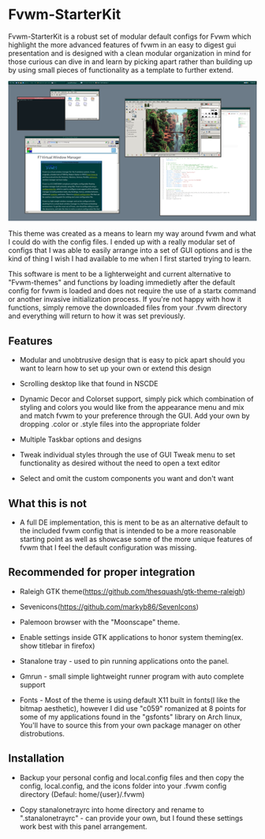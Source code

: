 # Fvwm-StarterKit
Fvwm-StarterKit is a robust set of modular default configs for Fvwm which highlight the more advanced features of fvwm in an easy to digest gui presentation and is designed with a  clean modular organization in mind for those curious can dive in and learn by picking apart rather than building up by using small pieces of functionality as a template to further extend.

![Preview](screenshot.png?raw=true "Preview Screenshot")

This theme was created as a means to learn my way around fvwm and what I could do with the config files. I ended up with a really modular set of configs that I was able to easily arrange into a set of GUI options and is the kind of thing I wish I had available to me when I first started trying to learn. 

This software is ment to be a lighterweight and current alternative to "Fvwm-themes" and functions by loading immedietly after the default config for fvwm is loaded and does not require the use of a startx command or another invasive initialization process. If you're not happy with how it functions, simply remove the downloaded files from your .fvwm directory and everything will return to how it was set previously.

## Features 

* Modular and unobtrusive design that is easy to pick apart should you want to learn how to set up your own or extend this design

* Scrolling desktop like that found in NSCDE

* Dynamic Decor and Colorset support, simply pick which combination of styling and colors you would like from the appearance menu and mix and match fvwm to your preference through the GUI. Add your own by dropping .color or .style files into the appropriate folder

* Multiple Taskbar options and designs

* Tweak individual styles through the use of GUI Tweak menu to set functionality as desired without the need to open a text editor

* Select and omit the custom components you want and don't want

## What this is not
* A full DE implementation, this is ment to be as an alternative default to the included fvwm config that is intended to be a more reasonable starting point as well as showcase some of the more unique features of fvwm that I feel the default configuration was missing. 

## Recommended for proper integration

* Raleigh GTK theme(https://github.com/thesquash/gtk-theme-raleigh)

* Sevenicons(https://github.com/markyb86/SevenIcons)

* Palemoon browser with the "Moonscape" theme.

* Enable settings inside GTK applications to honor system theming(ex. show titlebar in firefox)

* Stanalone tray - used to pin running applications onto the panel.

* Gmrun - small simple lightweight runner program with auto complete support

* Fonts - Most of the theme is using default X11 built in fonts(I like the bitmap aesthetic), however I did use "c059" romanized at 8 points for some of my applications found in the "gsfonts" library on Arch linux, You'll have to source this from your own package manager on other distrobutions.

## Installation

* Backup your personal config and local.config files and then copy the config, local.config, and the icons folder into your .fvwm config directory (Defaul: home/{user}/.fvwm)

* Copy stanalonetrayrc into home directory and rename to ".stanalonetrayrc" - can provide your own, but I found these settings work best with this panel arrangement.

